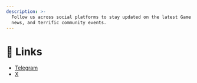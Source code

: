 ```yaml
---
description: >-
  Follow us across social platforms to stay updated on the latest Game Of Trump
  news, and terrific community events.
---
```


# 🔗 Links

* [Telegram](https://t.me/+0Xebv3zUVsE0OThk)
* [X](https://x.com/GameOfTrump0407)
